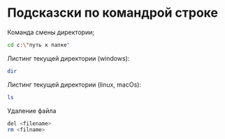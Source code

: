 # Подсказски по командрой строке

Команда смены директории;
```sh
cd c:\"путь к папке"
```

Листинг текущей директории (windows):
```sh
dir 
```
Листинг текущей директории (linux, macOs):
```sh
ls
```

Удаление файла
```sh
del <filename>
rm <filname>
```
